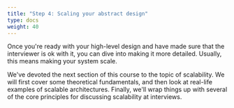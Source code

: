 ```yaml
---
title: "Step 4: Scaling your abstract design"
type: docs
weight: 40
---
```

Once you're ready with your high-level design and have made sure that the interviewer is ok with it, you can dive into making it more detailed. Usually, this means making your system scale.

We've devoted the next section of this course to the topic of scalability. We will first cover some theoretical fundamentals, and then look at real-life examples of scalable architectures. Finally, we'll wrap things up with several of the core principles for discussing scalability at interviews.
